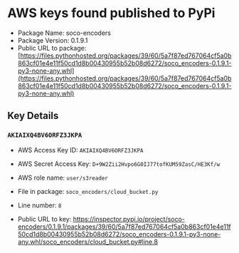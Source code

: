 # AWS keys found published to PyPi

* Package Name: soco-encoders
* Package Version: 0.1.9.1
* Public URL to package: [https://files.pythonhosted.org/packages/39/60/5a7f87ed767064cf5a0b863cf01e4e11f50cd1d8b00430955b52b08d6272/soco_encoders-0.1.9.1-py3-none-any.whl](https://files.pythonhosted.org/packages/39/60/5a7f87ed767064cf5a0b863cf01e4e11f50cd1d8b00430955b52b08d6272/soco_encoders-0.1.9.1-py3-none-any.whl)

## Key Details

### `AKIAIXQ4BV6ORFZ3JKPA`

* AWS Access Key ID: `AKIAIXQ4BV6ORFZ3JKPA`
* AWS Secret Access Key: `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` 
* AWS role name: `user/s3reader`
* File in package: `soco_encoders/cloud_bucket.py`
* Line number: `8`

* Public URL to key: https://inspector.pypi.io/project/soco-encoders/0.1.9.1/packages/39/60/5a7f87ed767064cf5a0b863cf01e4e11f50cd1d8b00430955b52b08d6272/soco_encoders-0.1.9.1-py3-none-any.whl/soco_encoders/cloud_bucket.py#line.8


